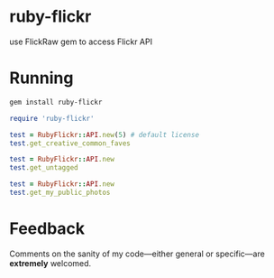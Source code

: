ruby-flickr
===========

use FlickRaw gem to access Flickr API

# Running

```bash
gem install ruby-flickr
```

```ruby
require 'ruby-flickr'

test = RubyFlickr::API.new(5) # default license
test.get_creative_common_faves

test = RubyFlickr::API.new
test.get_untagged

test = RubyFlickr::API.new
test.get_my_public_photos
```

# Feedback
Comments on the sanity of my code—either general or specific—are **extremely** welcomed.
